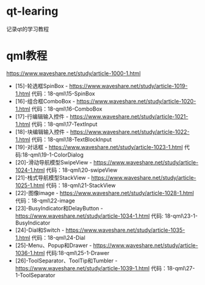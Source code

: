 # qt-learing
记录qt的学习教程



# qml教程
https://www.waveshare.net/study/article-1000-1.html

- [15]-轮选框SpinBox - https://www.waveshare.net/study/article-1019-1.html 代码：18-qml\15-SpinBox
- [16]-组合框ComboBox - https://www.waveshare.net/study/article-1020-1.html 代码：18-qml\16-ComboBox
- [17]-行编辑输入控件 - https://www.waveshare.net/study/article-1021-1.html 代码：18-qml\17-TextInput
- [18]-块编辑输入控件 - https://www.waveshare.net/study/article-1022-1.html 代码：18-qml\18-TextBlockInput
- [19]-对话框 - https://www.waveshare.net/study/article-1023-1.html 代码:18-qml\19-1-ColorDialog
- [20]-滑动导航模型SwipeView - https://www.waveshare.net/study/article-1024-1.html 代码：18-qml\20-swipeView
- [21]-栈式导航模型StackView - https://www.waveshare.net/study/article-1025-1.html 代码：18-qml\21-StackView
- [22]-图像image - https://www.waveshare.net/study/article-1028-1.html 代码：18-qml\22-image
- [23]-BusyIndicator和DelayButton - https://www.waveshare.net/study/article-1034-1.html 代码: 18-qml\23-1-BusyIndicator
- [24]-Dial和Switch - https://www.waveshare.net/study/article-1035-1.html 代码：18-qml\24-Dial
- [25]-Menu、Popup和Drawer - https://www.waveshare.net/study/article-1036-1.html 代码:18-qml\25-1-Drawer
- [26]-ToolSeparator、ToolTip和Tumbler - https://www.waveshare.net/study/article-1039-1.html 代码：18-qml\27-1-ToolSeparator

